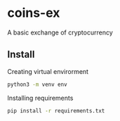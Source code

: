 # coins-ex
A basic exchange of cryptocurrency

## Install

Creating virtual envirorment
```bash
python3 -m venv env
```
Installing requirements
```bash
pip install -r requirements.txt
```
